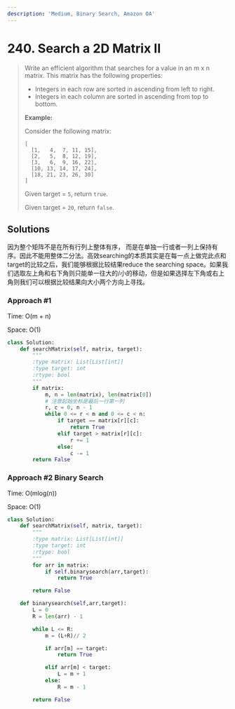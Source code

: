 ```yaml
---
description: 'Medium, Binary Search, Amazon OA'
---
```


# 240. Search a 2D Matrix II

> Write an efficient algorithm that searches for a value in an m x n matrix. This matrix has the following properties:
>
> * Integers in each row are sorted in ascending from left to right.
> * Integers in each column are sorted in ascending from top to bottom.
>
> **Example:**
>
> Consider the following matrix:
>
> ```text
> [
>   [1,   4,  7, 11, 15],
>   [2,   5,  8, 12, 19],
>   [3,   6,  9, 16, 22],
>   [10, 13, 14, 17, 24],
>   [18, 21, 23, 26, 30]
> ]
> ```
>
> Given target = `5`, return `true`.
>
> Given target = `20`, return `false`.

## Solutions

因为整个矩阵不是在所有行列上整体有序， 而是在单独一行或者一列上保持有序。因此不能用整体二分法。高效searching的本质其实是在每一点上做完此点和target的比较之后，我们能够根据比较结果reduce the searching space。如果我们选取左上角和右下角则只能单一往大的/小的移动，但是如果选择左下角或右上角则我们可以根据比较结果向大小两个方向上寻找。

### Approach \#1

Time: O\(m + n\)

Space: O\(1\)

```python
class Solution:
    def searchMatrix(self, matrix, target):
        """
        :type matrix: List[List[int]]
        :type target: int
        :rtype: bool
        """
        if matrix:
            m, n = len(matrix), len(matrix[0])
            # 注意起始坐标是最后一行第一列
            r, c = 0, n - 1
            while 0 <= r < m and 0 <= c < n:
                if target == matrix[r][c]:
                    return True
                elif target > matrix[r][c]:
                    r += 1
                else:
                    c -= 1
        return False
```

### Approach \#2 Binary Search

Time: O\(mlog\(n\)\)

Space: O\(1\)

```python
class Solution:
    def searchMatrix(self, matrix, target):
        """
        :type matrix: List[List[int]]
        :type target: int
        :rtype: bool
        """
        for arr in matrix:
            if self.binarysearch(arr,target):
                return True

        return False

    def binarysearch(self,arr,target):
        L = 0
        R = len(arr) - 1

        while L <= R:
            m = (L+R)// 2

            if arr[m] == target:
                return True

            elif arr[m] < target:
                L = m + 1
            else:
                R = m - 1

        return False
```

